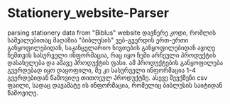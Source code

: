 # Stationery_website-Parser
parsing stationery data from "Biblus" website 
დავწერე კოდი, რომლის საშუალებითაც მაღაზია "ბიბლუსის" ვებ-გვერდის ერთ-ერთი განყოფილებიდან, საკანცელარიო ნივთების განყოფილებიდან ავიღე ჩემთვის სასურველი ინფორმაცია, რაც იყო ჩემი არჩეული პროდუქტის დასახელება და ამავე პროდუქტის ფასი. ამ პროდუქტების განყოფილება გვერდებად იყო დაყოფილი, მე კი სასურველი ინფორმაცია 1-4 გვერდებიდან წამოვიღე თითოეულ პროდუქტზე. ასევე შევქმენი csv ფაილი, სადაც დავამატე ის ინფორმაცია, რომელიც ბიბლუსის საიტიდან წამოვიღე. 

